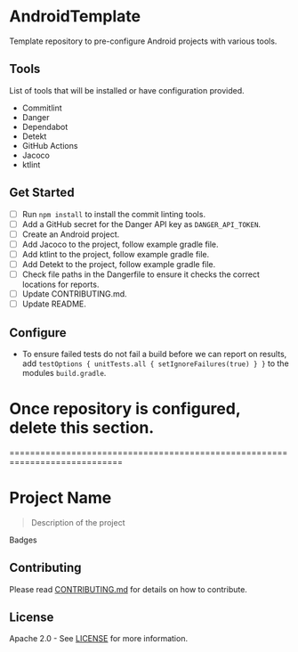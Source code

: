 # AndroidTemplate
Template repository to pre-configure Android projects with various tools.

## Tools  
List of tools that will be installed or have configuration provided.  

* Commitlint  
* Danger  
* Dependabot  
* Detekt  
* GitHub Actions  
* Jacoco  
* ktlint  

## Get Started
* [ ] Run `npm install` to install the commit linting tools.  
* [ ] Add a GitHub secret for the Danger API key as `DANGER_API_TOKEN`.  
* [ ] Create an Android project.
* [ ] Add Jacoco to the project, follow example gradle file.  
* [ ] Add ktlint to the project, follow example gradle file.  
* [ ] Add Detekt to the project, follow example gradle file.  
* [ ] Check file paths in the Dangerfile to ensure it checks the correct locations for reports.
* [ ] Update CONTRIBUTING.md.
* [ ] Update README.

## Configure
* To ensure failed tests do not fail a build before we can report on results, add `testOptions { unitTests.all { setIgnoreFailures(true) } }` to the modules `build.gradle`.

# Once repository is configured, delete this section.  
 ============================================================================

# Project Name
> Description of the project
  
Badges

<!-- If Application
> Google Play Link
> Screenshots

## Features

## Tech Stack
--> 

<!-- If Library
## Installation

## Usage example

## Configuration

-->

## Contributing
Please read [CONTRIBUTING.md](CONTRIBUTING_URL_HERE) for details on how to contribute.

## License
Apache 2.0 - See [LICENSE](LICENSE_URL_HERE) for more information.